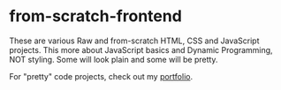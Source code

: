 # from-scratch-frontend

These are various Raw and from-scratch HTML, CSS and JavaScript projects. This more about JavaScript basics and Dynamic Programming, NOT styling. Some will look plain and some will be pretty. 

For "pretty" code projects, check out my <a href="https://aleeweb.github.io/alicia-portfolio-site/" target="_blank">portfolio</a>.
